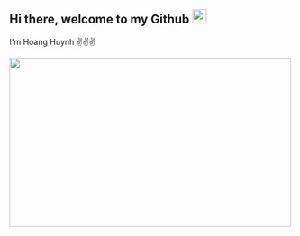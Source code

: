 ## Hi there, welcome to my Github <img src="https://user-images.githubusercontent.com/67463412/129594509-ebe7e349-b763-498c-9d0e-021d6cee5d40.gif" width="25" />

[gmail]: mailto:hoanghuynh0609@gmail.com

I'm Hoang Huynh ✌️✌️✌️


<img src="https://user-images.githubusercontent.com/67463412/129671456-61ef0d33-44b3-472d-916b-8dbad6b628a0.gif" width="500px" height="300px"  /> 

